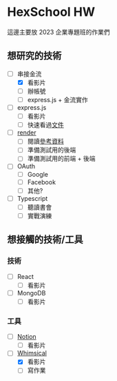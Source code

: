 # HexSchool HW
這邊主要放 2023 企業專題班的作業們

## 想研究的技術
- [ ] 串接金流
  - [x] 看影片
  - [ ] 辦帳號
  - [ ] express.js + 金流實作
- [ ] express.js
  - [ ] 看影片
  - [ ] 快速看過[文件](https://expressjs.com/)
- [ ] [render](https://render.com/)
  - [ ] 閱讀[參考資料](https://israynotarray.com/other/20221213/3036227586/)
  - [ ] 準備測試用的後端
  - [ ] 準備測試用的前端 + 後端
- [ ] OAuth
  - [ ] Google
  - [ ] Facebook
  - [ ] 其他?
- [ ] Typescript
  - [ ] 聽讀書會
  - [ ] 實戰演練

## 想接觸的技術/工具
### 技術
- [ ] React
  - [ ] 看影片
- [ ] MongoDB
  - [ ] 看影片

### 工具
- [ ] [Notion](https://www.notion.so/)
  - [ ] 看影片
- [ ] [Whimsical](https://whimsical.com/)
  - [X] 看影片
  - [ ] 寫作業